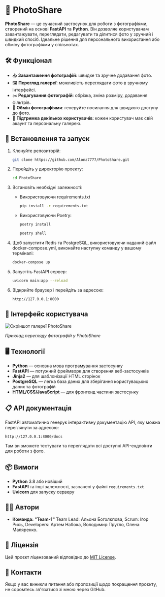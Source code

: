 
# 📸 PhotoShare

**PhotoShare** — це сучасний застосунок для роботи з фотографіями, створений на основі **FastAPI** та **Python**.
   Він дозволяє користувачам завантажувати, переглядати, редагувати та ділитися фото у зручний і швидкий спосіб.
   Ідеальне рішення для персонального використання або обміну фотографіями у спільнотах.

## 🛠 Функціонал

- 📤 **Завантаження фотографій**: швидке та зручне додавання фото.
- 🖼 **Перегляд галереї**: можливість переглядати фото в зручному інтерфейсі.
- ✂️ **Редагування фотографій**: обрізка, зміна розміру, додавання фільтрів.
- 🔗 **Обмін фотографіями**: генеруйте посилання для швидкого доступу до фото.
- 👥 **Підтримка декількох користувачів**: кожен користувач має свій акаунт та персональну галерею.

## 🚀 Встановлення та запуск

1. Клонуйте репозиторій:

    ```bash
    git clone https://github.com/Alona7777/PhotoShare.git
    ```

2. Перейдіть у директорію проєкту:

    ```bash
    cd PhotoShare
    ```

3. Встановіть необхідні залежності:
    - Використовуючи requirements.txt

        ```bash
        pip install -r requirements.txt
        ```

    - Використовуючи Poetry:

        ```bash
        poetry install
        ```
        
        ```bash
        poetry shell
        ```

4. Щоб запустити Redis та PostgreSQL, використовуючи наданий файл docker-compose.yml, виконайте наступну команду у вашому терміналі:

    ```bash
    docker-compose up
    ```

5. Запустіть FastAPI сервер:

    ```bash
    uvicorn main:app --reload
    ```

6. Відкрийте браузер і перейдіть за адресою:

    ```
    http://127.0.0.1:8000
    ```

## 🎨 Інтерфейс користувача

![Скріншот галереї PhotoShare](https://via.placeholder.com/800x400.png?text=Gallery+Screenshot)

*Приклад перегляду фотографій у PhotoShare*

## 🖥 Технології

- **Python** — основна мова програмування застосунку
- **FastAPI** — потужний фреймворк для створення веб-застосунків
- **Jinja2** — для шаблонізації HTML сторінок
- **PostgreSQL** — легка база даних для зберігання користувацьких даних та фотографій
- **HTML/CSS/JavaScript** — для фронтенд частини застосунку

## 📋 API документація

FastAPI автоматично генерує інтерактивну документацію API, яку можна переглянути за адресою:

```
http://127.0.0.1:8000/docs
```

Там ви зможете тестувати та переглядати всі доступні API-ендпоінти для роботи з фото.

## 📦 Вимоги

- **Python** 3.8 або новіший
- **FastAPI** та інші залежності, зазначені у файлі `requirements.txt`
- **Uvicorn** для запуску серверу

## 👩‍💻 Автори

- **Команда: "Team-1"** 
                   Team Lead: Альона Боголєпова,
                   Scrum: Ігор Рись,
                   Developers: Артем Набока,
                               Володимир Пругло,
                               Олена Маляренко.


## 📜 Ліцензія

Цей проєкт ліцензований відповідно до [MIT License](LICENSE).

## 📧 Контакти

Якщо у вас виникли питання або пропозиції щодо покращення проєкту, не соромтесь зв'язатися зі мною через GitHub.
